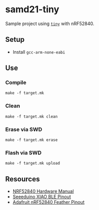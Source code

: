 # samd21-tiny
Sample project using [`tiny`](https://github.com/ryanplusplus/tiny) with nRF52840.

## Setup
- Install `gcc-arm-none-eabi`

## Use
### Compile
```shell
make -f target.mk
```

### Clean
```shell
make -f target.mk clean
```

### Erase via SWD
```shell
make -f target.mk erase
```

### Flash via SWD
```shell
make -f target.mk upload
```

## Resources
- [NRF52840 Hardware Manual](https://infocenter.nordicsemi.com/pdf/nRF52840_PS_v1.1.pdf)
- [Seeeduino XIAO BLE Pinout](https://files.seeedstudio.com/wiki/XIAO-BLE/pinout3.png)
- [Adafruit nRF52840 Feather Pinout](https://learn.adafruit.com/introducing-the-adafruit-nrf52840-feather/pinouts)
